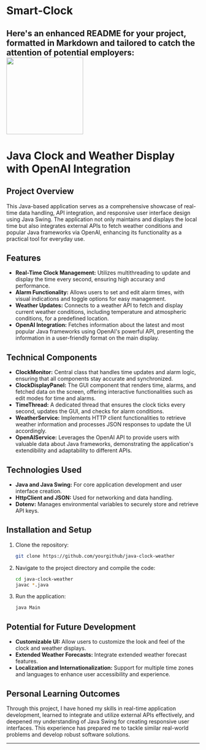 # Smart-Clock
Here's an enhanced README for your project, formatted in Markdown and tailored to catch the attention of potential employers:
<img src="https://github.com/NooredeenAjaj/Smart-Clock/smart clock.png" width="200" height="200">
---

# Java Clock and Weather Display with OpenAI Integration

## Project Overview

This Java-based application serves as a comprehensive showcase of real-time data handling, API integration, and responsive user interface design using Java Swing. The application not only maintains and displays the local time but also integrates external APIs to fetch weather conditions and popular Java frameworks via OpenAI, enhancing its functionality as a practical tool for everyday use.

## Features

- **Real-Time Clock Management:** Utilizes multithreading to update and display the time every second, ensuring high accuracy and performance.
- **Alarm Functionality:** Allows users to set and edit alarm times, with visual indications and toggle options for easy management.
- **Weather Updates:** Connects to a weather API to fetch and display current weather conditions, including temperature and atmospheric conditions, for a predefined location.
- **OpenAI Integration:** Fetches information about the latest and most popular Java frameworks using OpenAI's powerful API, presenting the information in a user-friendly format on the main display.

## Technical Components

- **ClockMonitor:** Central class that handles time updates and alarm logic, ensuring that all components stay accurate and synchronized.
- **ClockDisplayPanel:** The GUI component that renders time, alarms, and fetched data on the screen, offering interactive functionalities such as edit modes for time and alarms.
- **TimeThread:** A dedicated thread that ensures the clock ticks every second, updates the GUI, and checks for alarm conditions.
- **WeatherService:** Implements HTTP client functionalities to retrieve weather information and processes JSON responses to update the UI accordingly.
- **OpenAIService:** Leverages the OpenAI API to provide users with valuable data about Java frameworks, demonstrating the application's extendibility and adaptability to different APIs.

## Technologies Used

- **Java and Java Swing:** For core application development and user interface creation.
- **HttpClient and JSON:** Used for networking and data handling.
- **Dotenv:** Manages environmental variables to securely store and retrieve API keys.

## Installation and Setup

1. Clone the repository:
   ```bash
   git clone https://github.com/yourgithub/java-clock-weather
   ```
2. Navigate to the project directory and compile the code:
   ```bash
   cd java-clock-weather
   javac *.java
   ```
3. Run the application:
   ```bash
   java Main
   ```

## Potential for Future Development

- **Customizable UI:** Allow users to customize the look and feel of the clock and weather displays.
- **Extended Weather Forecasts:** Integrate extended weather forecast features.
- **Localization and Internationalization:** Support for multiple time zones and languages to enhance user accessibility and experience.

## Personal Learning Outcomes

Through this project, I have honed my skills in real-time application development, learned to integrate and utilize external APIs effectively, and deepened my understanding of Java Swing for creating responsive user interfaces. This experience has prepared me to tackle similar real-world problems and develop robust software solutions.

---
